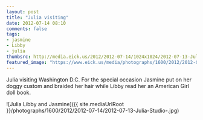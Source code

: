 ```yaml
---
layout: post
title: "Julia visiting"
date: 2012-07-14 08:10
comments: false
tags: 
- jasmine
- Libby
- julia
thumbsrc: http://media.eick.us/2012/2012-07-14/1024x1024/2012-07-13-Julia-Studio-.jpg
featured_image: "https://www.eick.us/media/photographs/1600/2012/2012-07-14/2012-07-13-Julia-Studio-.jpg"
---
```

Julia visiting Washington D.C.  For the special occasion Jasmine put on her doggy custom and braided her hair while Libby read her an American Girl doll book.

![Julia Libby and Jasmine]({{ site.mediaUrlRoot }}/photographs/1600/2012/2012-07-14/2012-07-13-Julia-Studio-.jpg)
